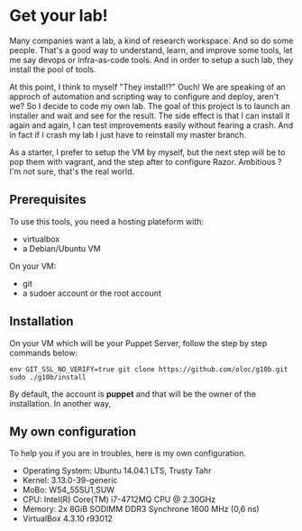 # Get your lab!
Many companies want a lab, a kind of research workspace. And so do some people. That's a good way to understand, learn, and improve some tools, let me say devops or infra-as-code tools. And in order to setup a such lab, they install the pool of tools.

At this point, I think to myself "They install!?" Ouch! We are speaking of an approch of automation and scripting way to configure and deploy, aren't we?  So I decide to code my own lab. The goal of this project is to launch an installer and wait and see for the result. The side effect is that I can install it again and again, I can test improvements easily without fearing a crash. And in fact if I crash my lab I just have to reinstall my master branch. 

As a starter, I prefer to setup the VM by myself, but the next step will be to pop them with vagrant, and the step after to configure Razor. Ambitious ? I'm not sure, that's the real world.

## Prerequisites
To use this tools, you need a hosting plateform with:
* virtualbox
* a Debian/Ubuntu VM 

On your VM:
* git
* a sudoer account or the root account

## Installation
On your VM which will be your Puppet Server, follow the step by step commands below:

    env GIT_SSL_NO_VERIFY=true git clone https://github.com/oloc/g10b.git
    sudo ./g10b/install

By default, the account is **puppet** and that will be the owner of the installation. In another way, 


## My own configuration
To help you if you are in troubles, here is my own configuration.

* Operating System: Ubuntu 14.04.1 LTS, Trusty Tahr
* Kernel: 3.13.0-39-generic
* MoBo: W54_55SU1,SUW
* CPU: Intel(R) Core(TM) i7-4712MQ CPU @ 2.30GHz
* Memory: 2x 8GiB SODIMM DDR3 Synchrone 1600 MHz (0,6 ns)
* VirtualBox 4.3.10 r93012
